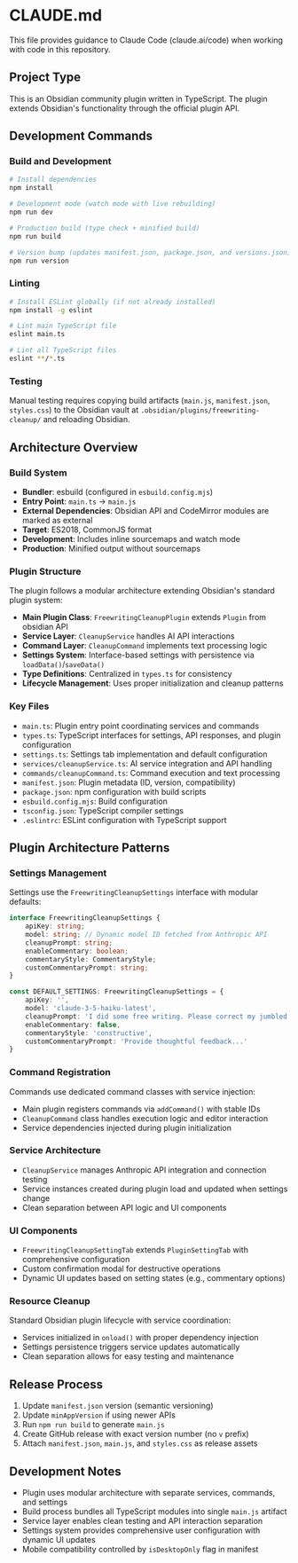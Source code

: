 # CLAUDE.md

This file provides guidance to Claude Code (claude.ai/code) when working with code in this repository.

## Project Type
This is an Obsidian community plugin written in TypeScript. The plugin extends Obsidian's functionality through the official plugin API.

## Development Commands

### Build and Development
```bash
# Install dependencies
npm install

# Development mode (watch mode with live rebuilding)
npm run dev

# Production build (type check + minified build)
npm run build

# Version bump (updates manifest.json, package.json, and versions.json)
npm run version
```

### Linting
```bash
# Install ESLint globally (if not already installed)
npm install -g eslint

# Lint main TypeScript file
eslint main.ts

# Lint all TypeScript files
eslint **/*.ts
```

### Testing
Manual testing requires copying build artifacts (`main.js`, `manifest.json`, `styles.css`) to the Obsidian vault at `.obsidian/plugins/freewriting-cleanup/` and reloading Obsidian.

## Architecture Overview

### Build System
- **Bundler**: esbuild (configured in `esbuild.config.mjs`)
- **Entry Point**: `main.ts` → `main.js`
- **External Dependencies**: Obsidian API and CodeMirror modules are marked as external
- **Target**: ES2018, CommonJS format
- **Development**: Includes inline sourcemaps and watch mode
- **Production**: Minified output without sourcemaps

### Plugin Structure
The plugin follows a modular architecture extending Obsidian's standard plugin system:
- **Main Plugin Class**: `FreewritingCleanupPlugin` extends `Plugin` from obsidian API
- **Service Layer**: `CleanupService` handles AI API interactions
- **Command Layer**: `CleanupCommand` implements text processing logic
- **Settings System**: Interface-based settings with persistence via `loadData()`/`saveData()`
- **Type Definitions**: Centralized in `types.ts` for consistency
- **Lifecycle Management**: Uses proper initialization and cleanup patterns

### Key Files
- `main.ts`: Plugin entry point coordinating services and commands
- `types.ts`: TypeScript interfaces for settings, API responses, and plugin configuration
- `settings.ts`: Settings tab implementation and default configuration
- `services/cleanupService.ts`: AI service integration and API handling
- `commands/cleanupCommand.ts`: Command execution and text processing
- `manifest.json`: Plugin metadata (ID, version, compatibility)
- `package.json`: npm configuration with build scripts
- `esbuild.config.mjs`: Build configuration
- `tsconfig.json`: TypeScript compiler settings
- `.eslintrc`: ESLint configuration with TypeScript support

## Plugin Architecture Patterns

### Settings Management
Settings use the `FreewritingCleanupSettings` interface with modular defaults:
```typescript
interface FreewritingCleanupSettings {
    apiKey: string;
    model: string; // Dynamic model ID fetched from Anthropic API
    cleanupPrompt: string;
    enableCommentary: boolean;
    commentaryStyle: CommentaryStyle;
    customCommentaryPrompt: string;
}

const DEFAULT_SETTINGS: FreewritingCleanupSettings = {
    apiKey: '',
    model: 'claude-3-5-haiku-latest',
    cleanupPrompt: 'I did some free writing. Please correct my jumbled typo mess...',
    enableCommentary: false,
    commentaryStyle: 'constructive',
    customCommentaryPrompt: 'Provide thoughtful feedback...'
}
```

### Command Registration
Commands use dedicated command classes with service injection:
- Main plugin registers commands via `addCommand()` with stable IDs
- `CleanupCommand` class handles execution logic and editor interaction
- Service dependencies injected during plugin initialization

### Service Architecture
- `CleanupService` manages Anthropic API integration and connection testing
- Service instances created during plugin load and updated when settings change
- Clean separation between API logic and UI components

### UI Components
- `FreewritingCleanupSettingTab` extends `PluginSettingTab` with comprehensive configuration
- Custom confirmation modal for destructive operations
- Dynamic UI updates based on setting states (e.g., commentary options)

### Resource Cleanup
Standard Obsidian plugin lifecycle with service coordination:
- Services initialized in `onload()` with proper dependency injection
- Settings persistence triggers service updates automatically
- Clean separation allows for easy testing and maintenance

## Release Process
1. Update `manifest.json` version (semantic versioning)
2. Update `minAppVersion` if using newer APIs
3. Run `npm run build` to generate `main.js`
4. Create GitHub release with exact version number (no `v` prefix)
5. Attach `manifest.json`, `main.js`, and `styles.css` as release assets

## Development Notes
- Plugin uses modular architecture with separate services, commands, and settings
- Build process bundles all TypeScript modules into single `main.js` artifact
- Service layer enables clean testing and API interaction separation
- Settings system provides comprehensive user configuration with dynamic UI updates
- Mobile compatibility controlled by `isDesktopOnly` flag in manifest